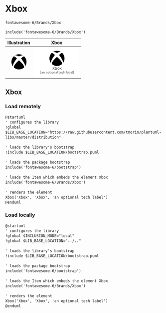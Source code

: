 # Xbox


```text
fontawesome-6/Brands/Xbox
```

```text
include('fontawesome-6/Brands/Xbox')
```



| Illustration | Xbox |
| :---: | :---: |
| ![illustration for Illustration](../../fontawesome-6/Brands/Xbox.png) | ![illustration for Xbox](../../fontawesome-6/Brands/Xbox.Local.png) |




## Xbox

### Load remotely
```plantuml
@startuml
' configures the library
!global $LIB_BASE_LOCATION="https://raw.githubusercontent.com/tmorin/plantuml-libs/master/distribution"

' loads the library's bootstrap
!include $LIB_BASE_LOCATION/bootstrap.puml

' loads the package bootstrap
include('fontawesome-6/bootstrap')

' loads the Item which embeds the element Xbox
include('fontawesome-6/Brands/Xbox')

' renders the element
Xbox('Xbox', 'Xbox', 'an optional tech label')
@enduml
```

### Load locally
```plantuml
@startuml
' configures the library
!global $INCLUSION_MODE="local"
!global $LIB_BASE_LOCATION="../.."

' loads the library's bootstrap
!include $LIB_BASE_LOCATION/bootstrap.puml

' loads the package bootstrap
include('fontawesome-6/bootstrap')

' loads the Item which embeds the element Xbox
include('fontawesome-6/Brands/Xbox')

' renders the element
Xbox('Xbox', 'Xbox', 'an optional tech label')
@enduml
```

